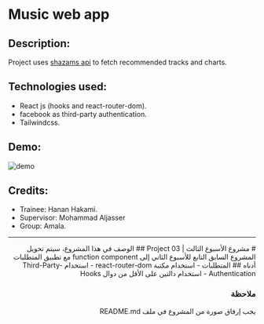 # Music web app
 ## Description:
 Project uses [shazams api](https://rapidapi.com/apidojo/api/shazam/) to fetch recommended tracks and charts.
 ## Technologies used:
 - React js (hooks and react-router-dom).
 - facebook as third-party authentication.
 - Tailwindcss.
 ## Demo:
 ![demo](https://github.com/hanan-tuwaiq/Project03/blob/main/demo.gif?raw=true)
 ## Credits:
 - Trainee: Hanan Hakami.
 - Supervisor: Mohammad Aljasser
 - Group: Amala.
 <div dir="rtl">
  <hr>
# مشروع الأسبوع الثالث | Project 03 
## الوصف
في هذا المشروع، سيتم تحويل المشروع السابق التابع للأسبوع الثاني إلى function component مع تطبيق المتطلبات أدناه
## المتطلبات
- استخدام مكتبة react-router-dom 
- استخدام Third-Party-Authentication 
- استخدام دالتين على الأقل من دوال Hooks

### ملاحظة
يجب إرفاق صورة من المشروع في ملف README.md
  
</div>
